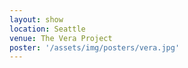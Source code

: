 ```yaml
---
layout: show
location: Seattle
venue: The Vera Project
poster: '/assets/img/posters/vera.jpg'
---
```


